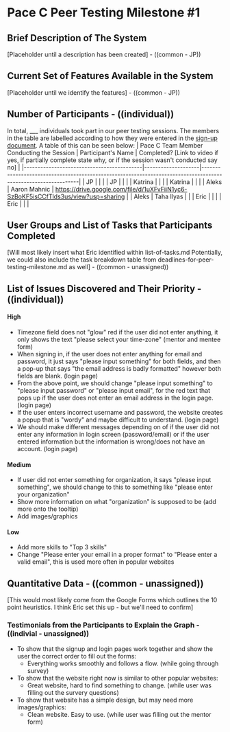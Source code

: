 # Pace C Peer Testing Milestone #1

## Brief Description of The System
[Placeholder until a description has been created] - ((common - JP))

## Current Set of Features Available in the System
[Placeholder until we identify the features] - ((common - JP))

## Number of Participants  - ((individual))
In total, \_\_\_ individuals took part in our peer testing sessions. The members in the table are labelled according to how they were entered in the [sign-up document](https://docs.google.com/spreadsheets/d/1hl-bVGtlN1JMaNCbpx4tqgj7R5T_lkqo-KdooR9Aevk/edit#gid=1784474127). A table of this can be seen below:
| Pace C Team Member Conducting the Session | Participant's Name | Completed? [Link to video if yes, if partially complete state why, or if the session wasn't conducted say no] |
|-------------------------------------------|--------------------|---------------------------------------------------------------------------------------------------------------|
| JP | | |
| JP | | |
| Katrina | | |
| Katrina | | |
| Aleks | Aaron Mahnic | https://drive.google.com/file/d/1uXFvFiiN1yc6-SzBoKF5isCCfTlds3us/view?usp=sharing |
| Aleks | Taha Ilyas | |
| Eric | | |
| Eric | | |

## User Groups and List of Tasks that Participants Completed

[Will most likely insert what Eric identified within list-of-tasks.md Potentially, we could also include the task breakdown table from deadlines-for-peer-testing-milestone.md as well] - ((common - unassigned))

## List of Issues Discovered and Their Priority - ((individual))

#### High

- Timezone field does not "glow" red if the user did not enter anything, it only shows the text "please select your time-zone" (mentor and mentee form)
- When signing in, if the user does not enter anything for email and password, it just says "please input something" for both fields, and then a pop-up that says "the email address is badly formatted" however both fields are blank. (login page)
- From the above point, we should change "please input something" to "please input password" or "please input email", for the red text that pops up if the user does not enter an email address in the login page. (login page)
- If the user enters incorrect username and password, the website creates a popup that is "wordy" and maybe difficult to understand. (login page)
- We should make different messages depending on of if the user did not enter any information in login screen (password/email) or if the user entered information but the information is wrong/does not have an account. (login page)

#### Medium

- If user did not enter something for organization, it says "please input something", we should change to this to something like "please enter your organization"
- Show more information on what "organization" is supposed to be (add more onto the tooltip)
- Add images/graphics

#### Low

- Add more skills to "Top 3 skills"
- Change "Please enter your email in a proper format" to "Please enter a valid email", this is used more often in popular websites

## Quantitative Data - ((common - unassigned))
[This would most likely come from the Google Forms which outlines the 10 point heuristics. I think Eric set this up - but we'll need to confirm]

### Testimonials from the Participants to Explain the Graph - ((indivial - unassigned))
- To show that the signup and login pages work together and show the user the correct order to fill out the forms:
  - Everything works smoothly and follows a flow. (while going through survey)
- To show that the website right now is similar to other popular websites:
  - Great website, hard to find something to change. (while user was filling out the survery questions)
- To show that website has a simple design, but may need more images/graphics:
  - Clean website. Easy to use. (while user was filling out the mentor form)
